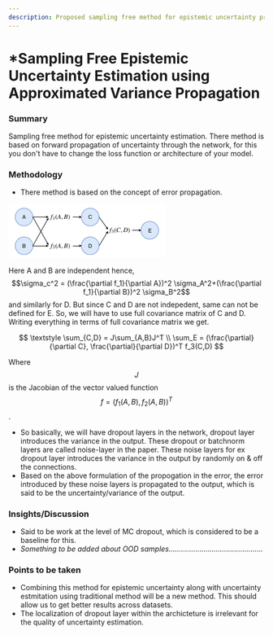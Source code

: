 ```yaml
---
description: Proposed sampling free method for epistemic uncertainty prediction
---
```


# \*Sampling Free Epistemic Uncertainty Estimation using Approximated Variance Propagation

### Summary

Sampling free method for epistemic uncertainty estimation. There method is based on forward propagation of uncertainty through the network, for this you don't have to change the loss function or architecture of your model. 

### Methodology

* There method is based on the concept of error propagation.  

![](../../.gitbook/assets/image%20%285%29.png)

Here A and B are independent hence, $$\sigma_c^2 = (\frac{\partial f_1}{\partial A})^2 \sigma_A^2+(\frac{\partial f_1}{\partial B})^2 \sigma_B^2$$ and similarly for D. But since C and D are not indepedent, same can not be defined for E. So, we will have to use full covariance matrix of C and D. Writing everything in terms of full covariance matrix we get. 

$$
\textstyle \sum_{C,D} = J\sum_{A,B}J^T \\ 
\sum_E = (\frac{\partial}{\partial C}, \frac{\partial}{\partial D})^T f_3(C,D)
$$

Where $$J$$ is the Jacobian of the vector valued function $$f = (f_1(A,B), f_2(A,B))^T$$. 

* So basically, we will have dropout layers in the network, dropout layer introduces the variance in the output. These dropout or batchnorm layers are called noise-layer in the paper. These noise layers for ex dropout layer introduces the variance in the output by randomly on & off the connections. 
* Based on the above formulation of the propogation in the error, the error introduced by these noise layers is propagated to the output, which is said to be the uncertainty/variance of the output. 

### Insights/Discussion

* Said to be work at the level of MC dropout, which is considered to be a baseline for this. 
* _Something to be added about OOD samples.............................................._

### Points to be taken

* Combining this method for epistemic uncertainty along with uncertainty estmitation using traditional method will be a new method. This should allow us to get better results across datasets. 
* The localization of dropout layer within the archicteture is irrelevant for the quality of uncertainty estimation. 

